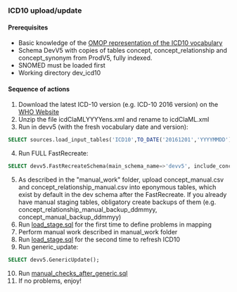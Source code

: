 ### ICD10 upload/update

#### Prerequisites
- Basic knowledge of the [OMOP representation of the ICD10 vocabulary](https://www.ohdsi.org/web/wiki/doku.php?id=documentation:vocabulary:icd10)
- Schema DevV5 with copies of tables concept, concept_relationship and concept_synonym from ProdV5, fully indexed.
- SNOMED must be loaded first
- Working directory dev_icd10

#### Sequence of actions
1. Download the latest ICD-10 version (e.g. ICD-10 2016 version) on the [WHO Website](http://apps.who.int/classifications/apps/icd/ClassificationDownload/DLArea/Download.aspx) 
2. Unzip the file icdClaMLYYYYens.xml and rename to icdClaML.xml
3. Run in devv5 (with the fresh vocabulary date and version): 
```sql
SELECT sources.load_input_tables('ICD10',TO_DATE('20161201','YYYYMMDD'),'2016 Release');
```
4. Run FULL FastRecreate:
```sql
SELECT devv5.FastRecreateSchema(main_schema_name=>'devv5', include_concept_ancestor=>true, include_deprecated_rels=>true, include_synonyms=>true);
```
5. As described in the "manual_work" folder, upload concept_manual.csv and concept_relationship_manual.csv into eponymous tables, which exist by default in the dev schema after  the FastRecreate. If you already have manual staging tables, obligatory create backups of them (e.g. concept_relationship_manual_backup_ddmmyy, concept_manual_backup_ddmmyy)
6. Run [load_stage.sql](https://github.com/OHDSI/Vocabulary-v5.0/blob/icd10-documentation/ICD10/load_stage.sql) for the first time to define problems in mapping
7. Perform manual work described in manual_work folder
8. Run [load_stage.sql](https://github.com/OHDSI/Vocabulary-v5.0/blob/icd10-documentation/ICD10/load_stage.sql) for the second time to refresh ICD10
9. Run generic_update: 
```sql
SELECT devv5.GenericUpdate();
```
10. Run [manual_checks_after_generic.sql](https://github.com/OHDSI/Vocabulary-v5.0/blob/master/working/manual_checks_after_generic.sql)
11. If no problems, enjoy!
